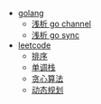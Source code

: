 - [golang]()
    * [浅析 go channel](golang/go_channel.md)
    * [浅析 go sync](golang/go_sync.md)
- [leetcode]()
    * [排序](leetcode/排序.md)
    * [单调栈](leetcode/单调栈.md)
    * [贪心算法](leetcode/贪心算法.md)
    * [动态规划](leetcode/动态规划.md)